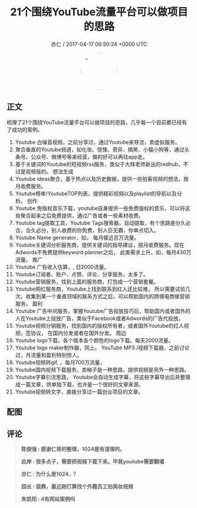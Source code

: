 <h1 align="center">21个围绕YouTube流量平台可以做项目的思路</h1>
<p align="center">
    <a>亦仁 / 2017-04-17 06:50:24 &#43;0000 UTC</a>
</p>

<div align="center">
    <img src="https://images.zsxq.com/Fn3NQqCN8nuGF86yZPXSbEsl0mb3?e=1590940799&amp;token=kIxbL07-8jAj8w1n4s9zv64FuZZNEATmlU_Vm6zD:pfbNc8W3hS0oYG_hyXXh_rHMHuc=" width="100" height="100" style="border:1px solid;border-radius:50%; color:#ffffff"/>
</div>

## 正文

<div>
  

梳理了21个围绕YouTube流量平台可以做项目的思路，几乎每一个目前都已经有了成功的案例。 

1. Youtube 白噪音视频，之前分享过，通过Youtube来导流，卖虚拟服务。
2. 聚合垂直的Youtube频道，如化妆、惊悚、奇异、搞笑、小猫小狗等，通过头条号、公众号、微博号等来经营，做的好可以再往app走。 
3. 基于关键词的Youtube的短视频rss服务，类似于大辉老师新出的redhub，不过是视频版的。
想法生成
4. Youtube ideas聚合，基于热点以及历史数据，提供一些拍客视频的想法，按月收费服务。
5. Youtube榜单/YoutubeTOP列表，提供精彩视频以及playlist的导航以及分析。
创作
6. Youtube 免版权音乐下载，youtube自身提供一些免费版权的音乐，可以将这些聚合起来之后免费提供，通过广告或者一些素材收费。 
7. Youtube tag提取工具，Youtube Tags搜索器，自动提取，有个思路是分久必合，合久必分，别人收费的你免费，别人巨无霸，你单点切入。 
8. Youtube Name generator，如，  每月接近百万流量。 
9. Youtube关键词分析服务商，提供关键词的指导建议，按月收费服务。现在Adwords不免费提供keyword planner之后， 此类需求上升。如，每月430万流量。
推广
10. Youtube 广告收入估算，, 日2000流量。 
11. Youtube订阅者、账户、点赞、评论、分享服务，太多了。 
12. Youtube营销服务，找到上面的服务商，打包成一个营销套餐。
13. Youtube网红服务商，Youtube上找到联系到红人还比较难， 所以需要试验几次，收集到某一个垂直领域的联系方式之后，可以帮助国内的跨境电商做营销服务。 
盈利
14. Youtube 广告中间服务，掌握Youtube广告投放技巧后，帮助国内或者国外的人在Youtube上投放广告，类似于Facebook或者Adwords的广告代投放。
15. Youtube视频分销服务，找到国内的版权所有者，或者国外Youtube的红人视频，签协议， 在国内分发或者在国外分发。 
周边
16. Youtube logo下载，各个版本各个颜色的logo下载。每天2000流量。
17. Youtube logo maker制作器，同上。
YouTube MP3 /视频下载器，之前讨论过，月流量和盈利特别惊人。
18. Youtube视频转gif, ，每月700万流量，
19. Youtube国内视频下载服务，卖梯子是一种思路，提供视频是另外一种思路。 
20. Youtube字幕引流思路， Youtube会自动生成字幕，将这些字幕导出后并整理成一篇文章，供单独下载，也许是一个很好的文章来源。 
21. Youtube视频转文字，直接分享过一篇创业项目的文章。
</div>

## 配图
<div class="image" align="center">

</div>

## 评论

<div align="left">
<div>

<blockquote >
<span> <strong>陈俊强 : 感谢仁哥的整理，1024是有道理的。 </strong></span>
</blockquote>

<blockquote >
<span> <strong>此岸 : 很多点子，需要把视频下载下来。毕竟youtube需要翻墙 </strong></span>
</blockquote>

<blockquote >
<span> <strong>亦仁 : 为什么是1024..？ </strong></span>
</blockquote>

<blockquote >
<span> <strong>园长 : 我靠，最近刚打算找个外籍员工拍美妆视频 </strong></span>
</blockquote>

<blockquote >
<span> <strong>朱凯阳 : 4有网站案例吗 </strong></span>
</blockquote>

</div>
</div>